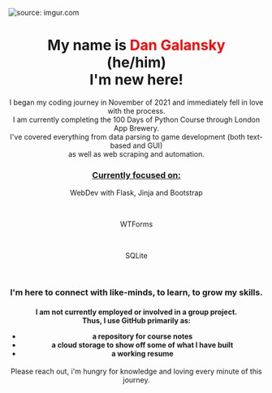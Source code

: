 <img href="https://imgur.com/GorCOKi"><img src="https://i.imgur.com/GorCOKi.jpg" title="source: imgur.com"></img>
<h1 align="center">My name is <span style="color: red;">Dan Galansky</span><br>
(he/him)
<br>I'm new here!</h1> 
<p align="center">I began my coding journey in November of 2021 and immediately fell in love with the process.<br> 
I am currently completing the 100 Days of Python Course through London App Brewery.<br>
I've covered everything from data parsing to game development (both text-based and GUI)<br> as well as web scraping and automation.<br></p>
<h3 align="center"><ins>Currently focused on:</ins></h3>
<p align="center">WebDev with Flask, Jinja and Bootstrap</p><br>
<p align="center">WTForms</p><br>
<p align="center">SQLite</p><br>
<h3 align="center">I'm here to connect with like-minds, to learn, to grow my skills.</h3>
<h4 align="center">I am not currently employed or involved in a group project.<br> 
  Thus, I use GitHub primarily as:
  <ul>
  <li>a repository for course notes
  <li>a cloud storage to show off some of what I have built 
  <li> a working resume
  </ul>  
</h4>
<p align="center">Please reach out, i'm hungry for knowledge and loving every minute of this journey.</p>
